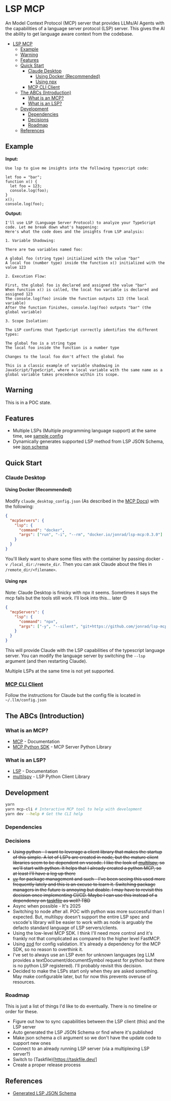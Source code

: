 # LSP MCP
An Model Context Protocol (MCP) server that provides LLMs/AI Agents with the capabilities of a language server protocol (LSP) server. This gives the AI the ability to get language aware context from the codebase.

- [LSP MCP](#lsp-mcp)
  - [Example](#example)
  - [Warning](#warning)
  - [Features](#features)
  - [Quick Start](#quick-start)
    - [Claude Desktop](#claude-desktop)
      - [Using Docker (Recommended)](#using-docker-recommended)
      - [Using npx](#using-npx)
    - [MCP CLI Client](#mcp-cli-client)
  - [The ABCs (Introduction)](#the-abcs-introduction)
    - [What is an MCP?](#what-is-an-mcp)
    - [What is an LSP?](#what-is-an-lsp)
  - [Development](#development)
    - [Dependencies](#dependencies)
    - [Decisions](#decisions)
    - [Roadmap](#roadmap)
  - [References](#references)

## Example

**Input:**
```
Use lsp to give me insights into the following typescript code:

let foo = "bar";
function x() {
  let foo = 123;
  console.log(foo);
}
x();
console.log(foo);
```

**Output:**
```
I'll use LSP (Language Server Protocol) to analyze your TypeScript code. Let me break down what's happening:
Here's what the code does and the insights from LSP analysis:

1. Variable Shadowing:

There are two variables named foo:

A global foo (string type) initialized with the value "bar"
A local foo (number type) inside the function x() initialized with the value 123

2. Execution Flow:

First, the global foo is declared and assigned the value "bar"
When function x() is called, the local foo variable is declared and assigned 123
The console.log(foo) inside the function outputs 123 (the local variable)
After the function finishes, console.log(foo) outputs "bar" (the global variable)

3. Scope Isolation:

The LSP confirms that TypeScript correctly identifies the different types:

The global foo is a string type
The local foo inside the function is a number type

Changes to the local foo don't affect the global foo

This is a classic example of variable shadowing in JavaScript/TypeScript, where a local variable with the same name as a global variable takes precedence within its scope.
```

## Warning
This is in a POC state.

## Features
* Multiple LSPs (Multiple programming language support) at the same time, see [sample config](./dev/dev.config.json)
* Dynamically generates supported LSP method from LSP JSON Schema, see [json schema](./src/resources/generated.protocol.schema.json)

## Quick Start
### Claude Desktop

#### Using Docker (Recommended)

Modify `claude_desktop_config.json` (As described in the [MCP Docs](https://modelcontextprotocol.io/quickstart/user#2-add-the-filesystem-mcp-server)) with the following:
```json
{
  "mcpServers": {
    "lsp": {
      "command": "docker",
      "args": ["run", "-i", "--rm", "docker.io/jonrad/lsp-mcp:0.3.0"]
    }
  }
}
```

You'll likely want to share some files with the container by passing docker `-v /local_dir:/remote_dir`. Then you can ask Claude about the files in `/remote_dir/<filename>`.

#### Using npx
Note: Claude Desktop is finicky with npx it seems. Sometimes it says the mcp fails but the tools still work. I'll look into this... later 😊

```json
{
  "mcpServers": {
    "lsp": {
      "command": "npx",
      "args": ["-y", "--silent", "git+https://github.com/jonrad/lsp-mcp", "--lsp", "npx -y --silent -p 'typescript@5.7.3' -p 'typescript-language-server@4.3.3' typescript-language-server --stdio"]
    }
  }
}
```

This will provide Claude with the LSP capabilities of the typescript language server. You can modify the language server by switching the `--lsp` argument (and then restarting Claude).

Multiple LSPs at the same time is not yet supported.

### [MCP CLI Client](https://github.com/adhikasp/mcp-client-cli)
Follow the instructions for Claude but the config file is located in `~/.llm/config.json`


## The ABCs (Introduction)
### What is an MCP?
* [MCP](https://modelcontextprotocol.io/) - Documentation
* [MCP Python SDK](https://github.com/modelcontextprotocol/python-sdk) - MCP Server Python Library
### What is an LSP?
* [LSP](https://microsoft.github.io/language-server-protocol/) - Documentation
* [multilspy](https://github.com/microsoft/multilspy) - LSP Python Client Library
## Development
```bash
yarn
yarn mcp-cli # Interactive MCP tool to help with development
yarn dev --help # Get the CLI help
```
### Dependencies
### Decisions
* ~~Using python - I want to leverage a client library that makes the startup of this simple. A lot of LSPs are created in node, but the mature client libraries seem to be dependent on vscode. I like the look of [multilspy](https://github.com/microsoft/multilspy), so we'll start with python. It helps that I already created a python MCP, so at least I'll have a leg up there~~
* ~~[uv](https://docs.astral.sh/uv/)  for package management and such - I've been seeing this used more frequently lately and this is an excuse to learn it. Switching package managers in the future is annoying but doable. I may have to revisit this decision once implementing CI/CD. Maybe I can use this instead of a dependency on [taskfile](https://taskfile.dev/) as well? TBD~~
* Async when possible - It's 2025
* Switching to node after all. POC with python was more successful than I expected. But, multilspy doesn't support the entire LSP spec and vscode's library will be easier to work with as node is arguably the defacto standard language of LSP servers/clients.
* Using the low-level MCP SDK. I think I'll need more control and it's frankly not that complicated as compared to the higher level FastMCP.
* Using [zod](https://zod.dev/) for config validation. It's already a dependency for the MCP SDK, so no reason to overthink it.
* I've set to always use an LSP even for unknown languages (eg LLM provides a textDocument/documentSymbol request for python but there is no python LSP registered). I'll probably revisit this decision.
* Decided to make the LSPs start only when they are asked something. May make configurable later, but for now this prevents overuse of resources.

### Roadmap
This is just a list of things I'd like to do eventually. There is no timeline or order for these.
* Figure out how to sync capabilities between the LSP client (this) and the LSP server
* Auto generated the LSP JSON Schema or find where it's published
* Make json schema a cli argument so we don't have the update code to support new ones
* Connect to an already running LSP server (via a multiplexing LSP server?)
* Switch to (Taskfile)[https://taskfile.dev/]
* Create a proper release process

## References
* [Generated LSP JSON Schema](https://gist.github.com/bollwyvl/7a128978b8ae89ab02bbd5b84d07a4b7#file-generated-protocol-schema-json)
